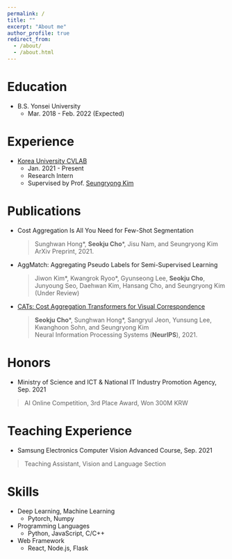 ```yaml
---
permalink: /
title: ""
excerpt: "About me"
author_profile: true
redirect_from: 
  - /about/
  - /about.html
---
```


Education
======
* B.S. Yonsei University 
  * Mar. 2018 - Feb. 2022 (Expected)

Experience
======
* <a href="https://cvlab.korea.ac.kr">Korea University CVLAB</a>
  * Jan. 2021 - Present
  * Research Intern
  * Supervised by Prof. <a href="https://seungryong.github.io">Seungryong Kim</a>

Publications
======
* Cost Aggregation Is All You Need for Few-Shot Segmentation
  > Sunghwan Hong*, **Seokju Cho**\*, Jisu Nam, and Seungryong Kim<br>
  > ArXiv Preprint, 2021.

* AggMatch: Aggregating Pseudo Labels for Semi-Supervised Learning
  > Jiwon Kim*, Kwangrok Ryoo*, Gyunseong Lee, **Seokju Cho**, Junyoung Seo, Daehwan Kim, Hansang Cho, and Seungryong Kim (Under Review)

* <a href="https://sunghwanhong.github.io/CATs/">CATs: Cost Aggregation Transformers for Visual Correspondence</a>
  > **Seokju Cho**\*, Sunghwan Hong*, Sangryul Jeon, Yunsung Lee, Kwanghoon Sohn, and Seungryong Kim<br>
  > Neural Information Processing Systems (**NeurIPS**), 2021.

Honors
======
* Ministry of Science and ICT & National IT Industry Promotion Agency, Sep. 2021
> AI Online Competition, 3rd Place Award, Won 300M KRW

Teaching Experience
======
* Samsung Electronics Computer Vision Advanced Course, Sep. 2021
> Teaching Assistant, Vision and Language Section

Skills
======
* Deep Learning, Machine Learning
  * Pytorch, Numpy
* Programming Languages
  * Python, JavaScript, C/C++
* Web Framework
  * React, Node.js, Flask
